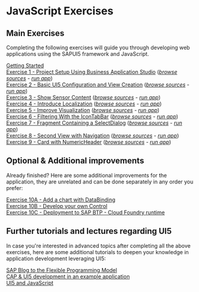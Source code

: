 # JavaScript Exercises
## Main Exercises

Completing the following exercises will guide you through developing web applications using the SAPUI5 framework and JavaScript.

[Getting Started](exercises/ex0/)<br>
[Exercise 1 - Project Setup Using Business Application Studio](exercises/ex1/) (*[browse sources](exercises/ex1/sensormanager/webapp) - [run app](https://sap-samples.github.io/teched2022-AD163/JavaScript/exercises/ex1/sensormanager/webapp/)*)<br>
[Exercise 2 - Basic UI5 Configuration and  View Creation](exercises/ex2/) (*[browse sources](exercises/ex2/sensormanager/webapp) - [run app](https://sap-samples.github.io/teched2022-AD163/JavaScript/exercises/ex2/sensormanager/webapp/)*)<br>
[Exercise 3 - Show Sensor Content](exercises/ex3/) (*[browse sources](exercises/ex3/sensormanager/webapp) - [run app](https://sap-samples.github.io/teched2022-AD163/JavaScript/exercises/ex3/sensormanager/webapp/)*)<br>
[Exercise 4 - Introduce Localization](exercises/ex4/) (*[browse sources](exercises/ex4/sensormanager/webapp) - [run app](https://sap-samples.github.io/teched2022-AD163/JavaScript/exercises/ex4/sensormanager/webapp/)*)<br>
[Exercise 5 - Improve Visualization](exercises/ex5/) (*[browse sources](exercises/ex5/sensormanager/webapp) - [run app](https://sap-samples.github.io/teched2022-AD163/JavaScript/exercises/ex5/sensormanager/webapp/)*)<br>
[Exercise 6 - Filtering With the IconTabBar](exercises/ex6/) (*[browse sources](exercises/ex6/sensormanager/webapp) - [run app](https://sap-samples.github.io/teched2022-AD163/JavaScript/exercises/ex6/sensormanager/webapp/)*)<br>
[Exercise 7 - Fragment Containing a SelectDialog](exercises/ex7/) (*[browse sources](exercises/ex7/sensormanager/webapp) - [run app](https://sap-samples.github.io/teched2022-AD163/JavaScript/exercises/ex7/sensormanager/webapp/)*)<br>
[Exercise 8 - Second View with Navigation](exercises/ex8/) (*[browse sources](exercises/ex8/sensormanager/webapp) - [run app](https://sap-samples.github.io/teched2022-AD163/JavaScript/exercises/ex8/sensormanager/webapp/)*)<br>
[Exercise 9 - Card with NumericHeader](exercises/ex9/) (*[browse sources](exercises/ex9/sensormanager/webapp) - [run app](https://sap-samples.github.io/teched2022-AD163/JavaScript/exercises/ex9/sensormanager/webapp/)*)

## Optional & Additional improvements

Already finished? Here are some additional improvements for the application, they are unrelated and can be done separately in any order you prefer:<br>

[Exercise 10A  - Add a chart with DataBinding](exercises/ex10_A/)<br>
[Exercise 10B  - Develop your own Control](exercises/ex10_B/)<br>
[Exercise 10C  - Deployment to SAP BTP - Cloud Foundry runtime](exercises/ex10_C/)

## Further tutorials and lectures regarding UI5

In case you're interested in advanced topics after completing all the above exercises, here are some additional tutorials to deepen your knowledge in application development leveraging UI5:

[SAP Blog to the Flexible Programming Model](https://blogs.sap.com/2022/06/08/how-to-create-an-sap-fiori-app-using-sap-fiori-elements-sapui5-freestyle-or-a-mix-of-both-with-the-flexible-programming-model/)<br>
[CAP & UI5 development in an example application](https://github.com/SAP-samples/ui5-cap-event-app)<br>
[UI5 and JavaScript](https://github.com/SAP-samples/ui5-JavaScript-tutorial)<br>